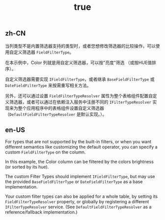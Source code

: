 ﻿---
order: 6.55
title:
  zh-CN: 自定义筛选器
  en-US: Custom Field Filter
---

## zh-CN

当列类型不是内置筛选器支持的类型时，或者您想修改筛选器的比较操作，可以使用自定义筛选器 `FieldFilterType`。

在本示例中，Color 列就是用自定义筛选器，可以按"亮度"筛选 （或按HUE值排序）。

自定义筛选器需要实现 `IFieldFilterType`，或者继承 `BaseFieldFilterType` 或 `DateFieldFilterType` 来按需重写相关方法。

另外，还可以通过设置 `FieldFilterTypeResolver` 属性为整个表格组件配置自定义筛选器，或者可以通过在依赖注入服务中注册不同的 `IFilterTypeResolver` 实现来为整个应用程序中的表格组件设置自定义筛选器（`DefaultFieldFilterTypeResolver` 是默认实现。）。

## en-US

For types that are not supported by the built-in filters, or when you want different semantics like customizing the default operator, you can specify a custom `FieldFilterType` on the column.

In this example, the Color column can be filtered by the colors brightness (or sorted by its hue).

The custom Filter Types should implement `IFieldFilterType`, but may use the provided `BaseFieldFilterType` or `DateFieldFilterType` as a base implementation.

Your custom filter types can also be applied for a whole table, by setting its `FieldFilterTypeResolver` property, or globally by registering a different `IFilterTypeResolver` service. (See `DefaultFieldFilterTypeResolver` as a reference/fallback implementation.)
